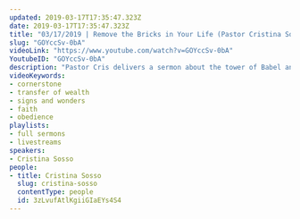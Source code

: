 ```yaml
---
updated: 2019-03-17T17:35:47.323Z
date: 2019-03-17T17:35:47.323Z
title: "03/17/2019 | Remove the Bricks in Your Life (Pastor Cristina Sosso)"
slug: "GOYccSv-0bA"
videoLink: "https://www.youtube.com/watch?v=GOYccSv-0bA"
YoutubeID: "GOYccSv-0bA"
description: "Pastor Cris delivers a sermon about the tower of Babel and making Jesus our Cornerstone at Freedom Fellowship Church on 03/17/2019"
videoKeywords:
- cornerstone
- transfer of wealth
- signs and wonders
- faith 
- obedience
playlists:
- full sermons
- livestreams
speakers:
- Cristina Sosso
people:
- title: Cristina Sosso
  slug: cristina-sosso
  contentType: people
  id: 3zLvufAtlKgiiGIaEYs4S4
---
```

